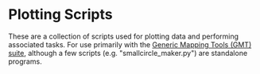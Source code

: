 # Plotting Scripts

These are a collection of scripts used for plotting data and performing associated tasks. For use primarily with the [Generic Mapping Tools (GMT) suite](https://docs.generic-mapping-tools.org/latest/plot.html), although a few scripts (e.g. "smallcircle_maker.py") are standalone programs.
